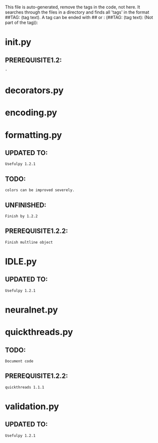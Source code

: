 This file is auto-generated, remove the tags in the code, not
here. It searches through the files in a directory and finds all 'tags' in the
format ##TAG: (tag text). A tag can be ended with ## or :
(##TAG: (tag text): (Not part of the tag)):


# __init__.py
## PREREQUISITE1.2:
    '

# decorators.py

# encoding.py

# formatting.py
## UPDATED TO:
    Usefulpy 1.2.1
##  TODO:
    colors can be improved severely.
## UNFINISHED:
    Finish by 1.2.2
## PREREQUISITE1.2.2:
    Finish multline object

# IDLE.py
## UPDATED TO:
    Usefulpy 1.2.1

# neuralnet.py

# quickthreads.py
## TODO:
    Document code
## PREREQUISITE1.2.2:
    quickthreads 1.1.1

# validation.py
## UPDATED TO:
    Usefulpy 1.2.1

